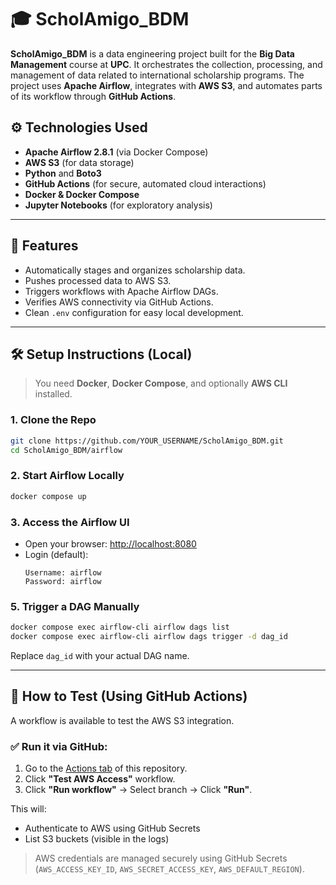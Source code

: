 # 🎓 ScholAmigo_BDM

**ScholAmigo_BDM** is a data engineering project built for the **Big Data Management** course at **UPC**. It orchestrates the collection, processing, and management of data related to international scholarship programs. The project uses **Apache Airflow**, integrates with **AWS S3**, and automates parts of its workflow through **GitHub Actions**.


## ⚙️ Technologies Used

- **Apache Airflow 2.8.1** (via Docker Compose)
- **AWS S3** (for data storage)
- **Python** and **Boto3**
- **GitHub Actions** (for secure, automated cloud interactions)
- **Docker & Docker Compose**
- **Jupyter Notebooks** (for exploratory analysis)

---

## 🚀 Features

- Automatically stages and organizes scholarship data.
- Pushes processed data to AWS S3.
- Triggers workflows with Apache Airflow DAGs.
- Verifies AWS connectivity via GitHub Actions.
- Clean `.env` configuration for easy local development.

---

## 🛠️ Setup Instructions (Local)

> You need **Docker**, **Docker Compose**, and optionally **AWS CLI** installed.

### 1. Clone the Repo

```bash
git clone https://github.com/YOUR_USERNAME/ScholAmigo_BDM.git
cd ScholAmigo_BDM/airflow
```

### 2. Start Airflow Locally

```bash
docker compose up
```

### 3. Access the Airflow UI

- Open your browser: [http://localhost:8080](http://localhost:8080)
- Login (default):
  ```
  Username: airflow
  Password: airflow
  ```

### 5. Trigger a DAG Manually

```bash
docker compose exec airflow-cli airflow dags list
docker compose exec airflow-cli airflow dags trigger -d dag_id
```

Replace `dag_id` with your actual DAG name.

---

## 🧪 How to Test (Using GitHub Actions)

A workflow is available to test the AWS S3 integration.

### ✅ Run it via GitHub:

1. Go to the [Actions tab](../../actions) of this repository.
2. Click **"Test AWS Access"** workflow.
3. Click **"Run workflow"** → Select branch → Click **"Run"**.

This will:
- Authenticate to AWS using GitHub Secrets
- List S3 buckets (visible in the logs)

> AWS credentials are managed securely using GitHub Secrets (`AWS_ACCESS_KEY_ID`, `AWS_SECRET_ACCESS_KEY`, `AWS_DEFAULT_REGION`).


